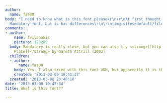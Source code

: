 ```yaml
---
author:
  name: fas80
body: "I need to know what is this font please\r\n\r\nAt first thought it was the
  Mandatory font, but is has differences\r\n\r\n[img:sites/default/files/old-images/19_4594.jpg]\r\n\r\nThanks"
comments:
- author:
    name: fvilanakis
    picture: 123289
  body: Mandatory is really close, but you can also try <strong>[[http://www.findmyfont.com/index.php/fonts/font-preview?fset=Dafont-2&ffam=UKNumberPlate%20-%20Regular&fid=8f905be31b8322e6a37971af558585f7&fsize=60&text=19&fit=1|UKNumber
    Plate]]</strong> by Gareth Attrill (2002)
  children:
  - author:
      name: fas80
    body: Yes, I also tried with this font UKN, but apparently it is the same to Mandatory
    created: '2013-03-09 18:41:37'
  created: '2013-03-08 23:46:18'
date: '2013-03-08 19:47:34'
title: What is this font??

---
```

